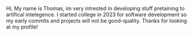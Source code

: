 Hi, My name is Thomas, im very intrested in developing stuff pretaining to artifical intelegence.
I started college in 2023 for software development so my early commits and projects will not be good-quality. 
Thanks for looking at my profile!
